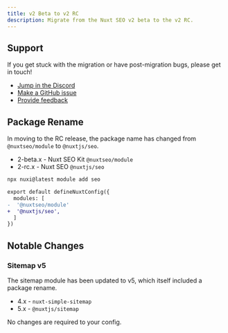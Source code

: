 ```yaml
---
title: v2 Beta to v2 RC
description: Migrate from the Nuxt SEO v2 beta to the v2 RC.
---
```


## Support

If you get stuck with the migration or have post-migration bugs, please get in touch!

- [Jump in the Discord](https://discord.com/invite/5jDAMswWwX)
- [Make a GitHub issue](https://github.com/harlan-zw/nuxt-seo/issues)
- [Provide feedback](https://github.com/harlan-zw/nuxt-seo/discussions/108)

## Package Rename

In moving to the RC release, the package name has changed from `@nuxtseo/module` to `@nuxtjs/seo`.

- 2-beta.x - Nuxt SEO Kit `@nuxtseo/module`
- 2-rc.x - Nuxt SEO `@nuxtjs/seo`
```bash
npx nuxi@latest module add seo
```

```diff [nuxt.config.ts]
export default defineNuxtConfig({
  modules: [
-  '@nuxtseo/module'
+  '@nuxtjs/seo',
  ]
})
```

## Notable Changes

### Sitemap v5

The sitemap module has been updated to v5, which itself included a package rename.

- 4.x - `nuxt-simple-sitemap`
- 5.x - `@nuxtjs/sitemap`

No changes are required to your config.
